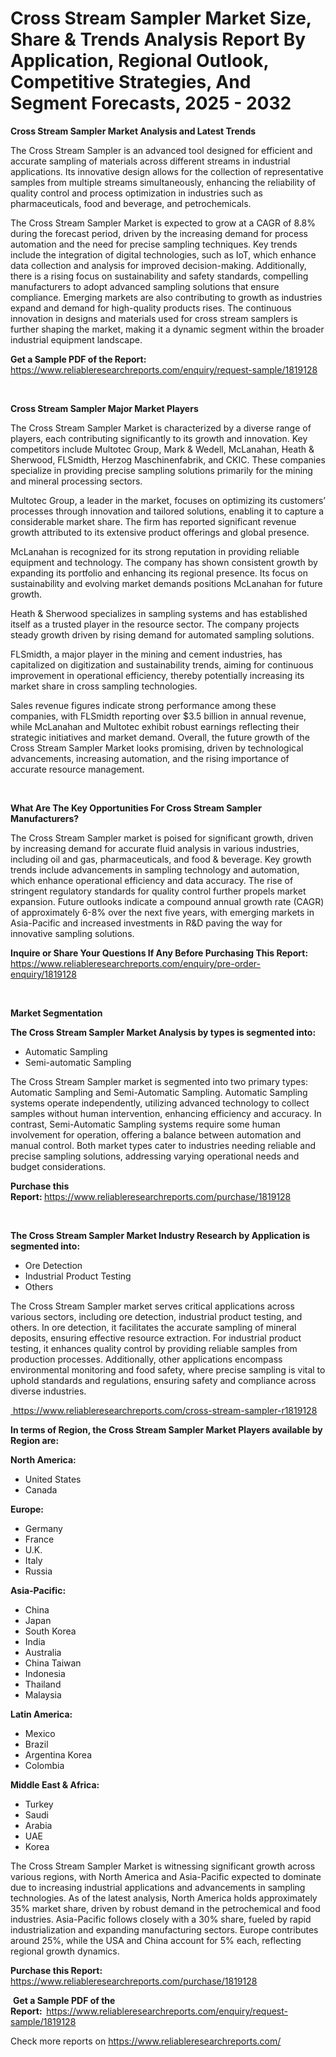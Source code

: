 <p><h1>Cross Stream Sampler Market Size, Share & Trends Analysis Report By Application, Regional Outlook, Competitive Strategies, And Segment Forecasts, 2025 - 2032</h1></p><p><strong>Cross Stream Sampler Market Analysis and Latest Trends</strong></p>
<p><p>The Cross Stream Sampler is an advanced tool designed for efficient and accurate sampling of materials across different streams in industrial applications. Its innovative design allows for the collection of representative samples from multiple streams simultaneously, enhancing the reliability of quality control and process optimization in industries such as pharmaceuticals, food and beverage, and petrochemicals.</p><p>The Cross Stream Sampler Market is expected to grow at a CAGR of 8.8% during the forecast period, driven by the increasing demand for process automation and the need for precise sampling techniques. Key trends include the integration of digital technologies, such as IoT, which enhance data collection and analysis for improved decision-making. Additionally, there is a rising focus on sustainability and safety standards, compelling manufacturers to adopt advanced sampling solutions that ensure compliance. Emerging markets are also contributing to growth as industries expand and demand for high-quality products rises. The continuous innovation in designs and materials used for cross stream samplers is further shaping the market, making it a dynamic segment within the broader industrial equipment landscape.</p></p>
<p><strong>Get a Sample PDF of the Report:&nbsp;</strong> <a href="https://www.reliableresearchreports.com/enquiry/request-sample/1819128?utm_campaign=2216&utm_medium=2&utm_source=Github&utm_content=ia&utm_term=09042025&utm_id=cross-stream-sampler">https://www.reliableresearchreports.com/enquiry/request-sample/1819128</a></p>
<p>&nbsp;</p>
<p><strong>Cross Stream Sampler Major Market Players</strong></p>
<p><p>The Cross Stream Sampler Market is characterized by a diverse range of players, each contributing significantly to its growth and innovation. Key competitors include Multotec Group, Mark & Wedell, McLanahan, Heath & Sherwood, FLSmidth, Herzog Maschinenfabrik, and CKIC. These companies specialize in providing precise sampling solutions primarily for the mining and mineral processing sectors.</p><p>Multotec Group, a leader in the market, focuses on optimizing its customers’ processes through innovation and tailored solutions, enabling it to capture a considerable market share. The firm has reported significant revenue growth attributed to its extensive product offerings and global presence.</p><p>McLanahan is recognized for its strong reputation in providing reliable equipment and technology. The company has shown consistent growth by expanding its portfolio and enhancing its regional presence. Its focus on sustainability and evolving market demands positions McLanahan for future growth.</p><p>Heath & Sherwood specializes in sampling systems and has established itself as a trusted player in the resource sector. The company projects steady growth driven by rising demand for automated sampling solutions.</p><p>FLSmidth, a major player in the mining and cement industries, has capitalized on digitization and sustainability trends, aiming for continuous improvement in operational efficiency, thereby potentially increasing its market share in cross sampling technologies.</p><p>Sales revenue figures indicate strong performance among these companies, with FLSmidth reporting over $3.5 billion in annual revenue, while McLanahan and Multotec exhibit robust earnings reflecting their strategic initiatives and market demand. Overall, the future growth of the Cross Stream Sampler Market looks promising, driven by technological advancements, increasing automation, and the rising importance of accurate resource management.</p></p>
<p>&nbsp;</p>
<p><strong>What Are The Key Opportunities For Cross Stream Sampler Manufacturers?</strong></p>
<p><p>The Cross Stream Sampler market is poised for significant growth, driven by increasing demand for accurate fluid analysis in various industries, including oil and gas, pharmaceuticals, and food & beverage. Key growth trends include advancements in sampling technology and automation, which enhance operational efficiency and data accuracy. The rise of stringent regulatory standards for quality control further propels market expansion. Future outlooks indicate a compound annual growth rate (CAGR) of approximately 6-8% over the next five years, with emerging markets in Asia-Pacific and increased investments in R&D paving the way for innovative sampling solutions.</p></p>
<p><strong>Inquire or Share Your Questions If Any Before Purchasing This Report:</strong> <a href="https://www.reliableresearchreports.com/enquiry/pre-order-enquiry/1819128?utm_campaign=2216&utm_medium=2&utm_source=Github&utm_content=ia&utm_term=09042025&utm_id=cross-stream-sampler">https://www.reliableresearchreports.com/enquiry/pre-order-enquiry/1819128</a></p>
<p>&nbsp;</p>
<p><strong>Market Segmentation</strong></p>
<p><strong>The Cross Stream Sampler Market Analysis by types is segmented into:</strong></p>
<p><ul><li>Automatic Sampling</li><li>Semi-automatic Sampling</li></ul></p>
<p><p>The Cross Stream Sampler market is segmented into two primary types: Automatic Sampling and Semi-Automatic Sampling. Automatic Sampling systems operate independently, utilizing advanced technology to collect samples without human intervention, enhancing efficiency and accuracy. In contrast, Semi-Automatic Sampling systems require some human involvement for operation, offering a balance between automation and manual control. Both market types cater to industries needing reliable and precise sampling solutions, addressing varying operational needs and budget considerations.</p></p>
<p><strong>Purchase this Report:&nbsp;</strong><a href="https://www.reliableresearchreports.com/purchase/1819128?utm_campaign=2216&utm_medium=2&utm_source=Github&utm_content=ia&utm_term=09042025&utm_id=cross-stream-sampler">https://www.reliableresearchreports.com/purchase/1819128</a></p>
<p>&nbsp;</p>
<p><strong>The Cross Stream Sampler Market Industry Research by Application is segmented into:</strong></p>
<p><ul><li>Ore Detection</li><li>Industrial Product Testing</li><li>Others</li></ul></p>
<p><p>The Cross Stream Sampler market serves critical applications across various sectors, including ore detection, industrial product testing, and others. In ore detection, it facilitates the accurate sampling of mineral deposits, ensuring effective resource extraction. For industrial product testing, it enhances quality control by providing reliable samples from production processes. Additionally, other applications encompass environmental monitoring and food safety, where precise sampling is vital to uphold standards and regulations, ensuring safety and compliance across diverse industries.</p></p>
<p><a href="https://www.reliableresearchreports.com/cross-stream-sampler-r1819128?utm_campaign=2216&utm_medium=2&utm_source=Github&utm_content=ia&utm_term=09042025&utm_id=cross-stream-sampler">&nbsp;https://www.reliableresearchreports.com/cross-stream-sampler-r1819128</a></p>
<p><strong>In terms of Region, the Cross Stream Sampler Market Players available by Region are:</strong></p>
<p>
    <p> <strong> North America: </strong>
        <ul>
            <li>United States</li>
            <li>Canada</li>
        </ul>
        </p> 
    <p> <strong> Europe: </strong>
        <ul>
            <li>Germany</li>
            <li>France</li>
            <li>U.K.</li>
            <li>Italy</li>
            <li>Russia</li>
        </ul>
        </p> 
    <p> <strong> Asia-Pacific: </strong>
        <ul>
            <li>China</li>
            <li>Japan</li>
            <li>South Korea</li>
            <li>India</li>
            <li>Australia</li>
            <li>China Taiwan</li>
            <li>Indonesia</li>
            <li>Thailand</li>
            <li>Malaysia</li>
        </ul>
        </p> 
    <p> <strong> Latin America: </strong>
        <ul>
            <li>Mexico</li>
            <li>Brazil</li>
            <li>Argentina Korea</li>
            <li>Colombia</li>
        </ul>
        </p> 
    <p> <strong> Middle East & Africa: </strong>
        <ul>
            <li>Turkey</li>
            <li>Saudi</li>
            <li>Arabia</li>
            <li>UAE</li>
            <li>Korea</li>
        </ul>
    </p>
    </p>
<p><p>The Cross Stream Sampler Market is witnessing significant growth across various regions, with North America and Asia-Pacific expected to dominate due to increasing industrial applications and advancements in sampling technologies. As of the latest analysis, North America holds approximately 35% market share, driven by robust demand in the petrochemical and food industries. Asia-Pacific follows closely with a 30% share, fueled by rapid industrialization and expanding manufacturing sectors. Europe contributes around 25%, while the USA and China account for 5% each, reflecting regional growth dynamics.</p></p>
<p><strong>Purchase this Report: </strong><a href="https://www.reliableresearchreports.com/purchase/1819128?utm_campaign=2216&utm_medium=2&utm_source=Github&utm_content=ia&utm_term=09042025&utm_id=cross-stream-sampler">https://www.reliableresearchreports.com/purchase/1819128</a></p>
<p>&nbsp;<strong>Get a Sample PDF of the Report:&nbsp;&nbsp;</strong><a href="https://www.reliableresearchreports.com/enquiry/request-sample/1819128?utm_campaign=2216&utm_medium=2&utm_source=Github&utm_content=ia&utm_term=09042025&utm_id=cross-stream-sampler">https://www.reliableresearchreports.com/enquiry/request-sample/1819128</a></p>
<p><strong></strong></p>
<p>Check more reports on <a href="https://www.reliableresearchreports.com/?utm_campaign=2216&utm_medium=2&utm_source=Github&utm_content=ia&utm_term=09042025&utm_id=cross-stream-sampler">https://www.reliableresearchreports.com/</a></p>